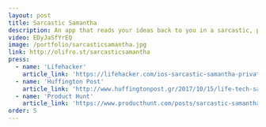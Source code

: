 ```yaml
---
layout: post
title: Sarcastic Samantha
description: An app that reads your ideas back to you in a sarcastic, patronising tone.
video: EDyJaSfYrEQ
image: /portfolio/sarcasticsamantha.jpg
link: http://olifro.st/sarcasticsamantha
press:
  - name: 'Lifehacker'
    article_link: 'https://lifehacker.com/ios-sarcastic-samantha-privately-mocks-things-with-you-1818822777'
  - name: 'Huffington Post'
    article_link: 'http://www.huffingtonpost.gr/2017/10/15/life-tech-sarcastic-samantha-ios-app_n_18182164.html'
  - name: 'Product Hunt'
    article_link: 'https://www.producthunt.com/posts/sarcastic-samantha'
order: 5
---
```

